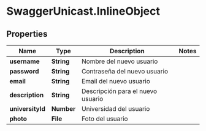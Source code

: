 # SwaggerUnicast.InlineObject

## Properties

Name | Type | Description | Notes
------------ | ------------- | ------------- | -------------
**username** | **String** | Nombre del nuevo usuario | 
**password** | **String** | Contraseña del nuevo usuario | 
**email** | **String** | Email del nuevo usuario | 
**description** | **String** | Descripción para el nuevo usuario | 
**universityId** | **Number** | Universidad del usuario | 
**photo** | **File** | Foto del usuario | 



